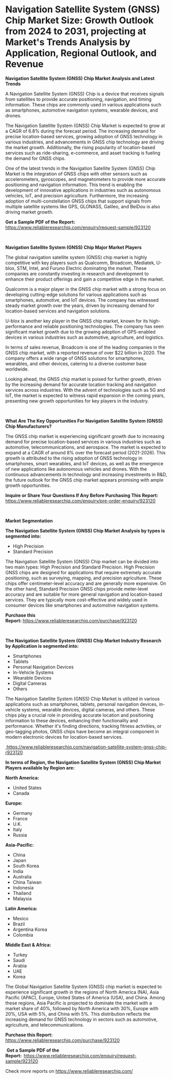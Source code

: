 <p><h1>Navigation Satellite System (GNSS) Chip Market Size: Growth Outlook from 2024 to 2031, projecting at Market's Trends Analysis by Application, Regional Outlook, and Revenue</h1></p><p><strong>Navigation Satellite System (GNSS) Chip Market Analysis and Latest Trends</strong></p>
<p><p>A Navigation Satellite System (GNSS) Chip is a device that receives signals from satellites to provide accurate positioning, navigation, and timing information. These chips are commonly used in various applications such as smartphones, automotive navigation systems, wearable devices, and drones.</p><p>The Navigation Satellite System (GNSS) Chip Market is expected to grow at a CAGR of 6.8% during the forecast period. The increasing demand for precise location-based services, growing adoption of GNSS technology in various industries, and advancements in GNSS chip technology are driving the market growth. Additionally, the rising popularity of location-based services such as ride-sharing, e-commerce, and asset tracking is fueling the demand for GNSS chips.</p><p>One of the latest trends in the Navigation Satellite System (GNSS) Chip Market is the integration of GNSS chips with other sensors such as accelerometers, gyroscopes, and magnetometers to provide more accurate positioning and navigation information. This trend is enabling the development of innovative applications in industries such as autonomous vehicles, IoT, and precision agriculture. Furthermore, the increasing adoption of multi-constellation GNSS chips that support signals from multiple satellite systems like GPS, GLONASS, Galileo, and BeiDou is also driving market growth.</p></p>
<p><strong>Get a Sample PDF of the Report:&nbsp;</strong> <a href="https://www.reliableresearchiq.com/enquiry/request-sample/923120">https://www.reliableresearchiq.com/enquiry/request-sample/923120</a></p>
<p>&nbsp;</p>
<p><strong>Navigation Satellite System (GNSS) Chip Major Market Players</strong></p>
<p><p>The global navigation satellite system (GNSS) chip market is highly competitive with key players such as Qualcomm, Broadcom, Mediatek, U-blox, STM, Intel, and Furuno Electric dominating the market. These companies are constantly investing in research and development to enhance their product offerings and gain a competitive edge in the market.</p><p>Qualcomm is a major player in the GNSS chip market with a strong focus on developing cutting-edge solutions for various applications such as smartphones, automotive, and IoT devices. The company has witnessed steady market growth over the years, driven by increasing demand for location-based services and navigation solutions.</p><p>U-blox is another key player in the GNSS chip market, known for its high-performance and reliable positioning technologies. The company has seen significant market growth due to the growing adoption of GPS-enabled devices in various industries such as automotive, agriculture, and logistics.</p><p>In terms of sales revenue, Broadcom is one of the leading companies in the GNSS chip market, with a reported revenue of over $22 billion in 2020. The company offers a wide range of GNSS solutions for smartphones, wearables, and other devices, catering to a diverse customer base worldwide.</p><p>Looking ahead, the GNSS chip market is poised for further growth, driven by the increasing demand for accurate location tracking and navigation services across industries. With the advent of technologies such as 5G and IoT, the market is expected to witness rapid expansion in the coming years, presenting new growth opportunities for key players in the industry.</p></p>
<p>&nbsp;</p>
<p><strong>What Are The Key Opportunities For Navigation Satellite System (GNSS) Chip Manufacturers?</strong></p>
<p><p>The GNSS chip market is experiencing significant growth due to increasing demand for precise location-based services in various industries such as automotive, telecommunications, and aerospace. The market is expected to expand at a CAGR of around 8% over the forecast period (2021-2026). This growth is attributed to the rising adoption of GNSS technology in smartphones, smart wearables, and IoT devices, as well as the emergence of new applications like autonomous vehicles and drones. With the continuous advancements in technology and increasing investments in R&D, the future outlook for the GNSS chip market appears promising with ample growth opportunities.</p></p>
<p><strong>Inquire or Share Your Questions If Any Before Purchasing This Report:</strong> <a href="https://www.reliableresearchiq.com/enquiry/pre-order-enquiry/923120">https://www.reliableresearchiq.com/enquiry/pre-order-enquiry/923120</a></p>
<p>&nbsp;</p>
<p><strong>Market Segmentation</strong></p>
<p><strong>The Navigation Satellite System (GNSS) Chip Market Analysis by types is segmented into:</strong></p>
<p><ul><li>High Precision</li><li>Standard Precision</li></ul></p>
<p><p>The Navigation Satellite System (GNSS) Chip market can be divided into two main types: High Precision and Standard Precision. High Precision GNSS chips are designed for applications that require extremely accurate positioning, such as surveying, mapping, and precision agriculture. These chips offer centimeter-level accuracy and are generally more expensive. On the other hand, Standard Precision GNSS chips provide meter-level accuracy and are suitable for more general navigation and location-based services. They are typically more cost-effective and widely used in consumer devices like smartphones and automotive navigation systems.</p></p>
<p><strong>Purchase this Report:&nbsp;</strong><a href="https://www.reliableresearchiq.com/purchase/923120">https://www.reliableresearchiq.com/purchase/923120</a></p>
<p>&nbsp;</p>
<p><strong>The Navigation Satellite System (GNSS) Chip Market Industry Research by Application is segmented into:</strong></p>
<p><ul><li>Smartphones</li><li>Tablets</li><li>Personal Navigation Devices</li><li>In-Vehicle Systems</li><li>Wearable Devices</li><li>Digital Cameras</li><li>Others</li></ul></p>
<p><p>The Navigation Satellite System (GNSS) Chip Market is utilized in various applications such as smartphones, tablets, personal navigation devices, in-vehicle systems, wearable devices, digital cameras, and others. These chips play a crucial role in providing accurate location and positioning information to these devices, enhancing their functionality and performance. Whether it's finding directions, tracking fitness activities, or geo-tagging photos, GNSS chips have become an integral component in modern electronic devices for location-based services.</p></p>
<p><a href="https://www.reliableresearchiq.com/navigation-satellite-system-gnss-chip-r923120">&nbsp;https://www.reliableresearchiq.com/navigation-satellite-system-gnss-chip-r923120</a></p>
<p><strong>In terms of Region, the Navigation Satellite System (GNSS) Chip Market Players available by Region are:</strong></p>
<p>
    <p> <strong> North America: </strong>
        <ul>
            <li>United States</li>
            <li>Canada</li>
        </ul>
        </p> 
    <p> <strong> Europe: </strong>
        <ul>
            <li>Germany</li>
            <li>France</li>
            <li>U.K.</li>
            <li>Italy</li>
            <li>Russia</li>
        </ul>
        </p> 
    <p> <strong> Asia-Pacific: </strong>
        <ul>
            <li>China</li>
            <li>Japan</li>
            <li>South Korea</li>
            <li>India</li>
            <li>Australia</li>
            <li>China Taiwan</li>
            <li>Indonesia</li>
            <li>Thailand</li>
            <li>Malaysia</li>
        </ul>
        </p> 
    <p> <strong> Latin America: </strong>
        <ul>
            <li>Mexico</li>
            <li>Brazil</li>
            <li>Argentina Korea</li>
            <li>Colombia</li>
        </ul>
        </p> 
    <p> <strong> Middle East & Africa: </strong>
        <ul>
            <li>Turkey</li>
            <li>Saudi</li>
            <li>Arabia</li>
            <li>UAE</li>
            <li>Korea</li>
        </ul>
    </p>
    </p>
<p><p>The Global Navigation Satellite System (GNSS) chip market is expected to experience significant growth in the regions of North America (NA), Asia Pacific (APAC), Europe, United States of America (USA), and China. Among these regions, Asia Pacific is projected to dominate the market with a market share of 40%, followed by North America with 30%, Europe with 20%, USA with 5%, and China with 5%. This distribution reflects the increasing demand for GNSS technology in sectors such as automotive, agriculture, and telecommunications.</p></p>
<p><strong>Purchase this Report: </strong><a href="https://www.reliableresearchiq.com/purchase/923120">https://www.reliableresearchiq.com/purchase/923120</a></p>
<p>&nbsp;<strong>Get a Sample PDF of the Report:&nbsp;&nbsp;</strong><a href="https://www.reliableresearchiq.com/enquiry/request-sample/923120">https://www.reliableresearchiq.com/enquiry/request-sample/923120</a></p>
<p><strong></strong></p>
<p>Check more reports on <a href="https://www.reliableresearchiq.com/">https://www.reliableresearchiq.com/</a></p>